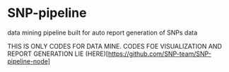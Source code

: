 # SNP-pipeline
data mining pipeline built for auto report generation of SNPs data

THIS IS ONLY CODES FOR DATA MINE. CODES FOE VISUALIZATION AND REPORT GENERATION LIE (HERE)[https://github.com/SNP-team/SNP-pipeline-node]
